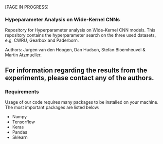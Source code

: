 [PAGE IN PROGRESS]

### Hypeparameter Analysis on Wide-Kernel CNNs

Repository for Hyperparameter analysis on Wide-Kernel CNN models. This repository contains the hyperparameter search on the three used datasets, e.g, CWRU, Gearbox and Paderborn. 

Authors: Jurgen van den Hoogen, Dan Hudson, Stefan Bloemheuvel & Martin Atzmueller. 

## For information regarding the results from the experiments, please contact any of the authors.


### Requirements

Usage of our code requires many packages to be installed on your machine. The most important packages are listed below:

* Numpy
* Tensorflow
* Keras
* Pandas
* Sklearn
